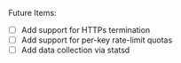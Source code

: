 Future Items:

- [ ] Add support for HTTPs termination
- [ ] Add support for per-key rate-limit quotas
- [ ] Add data collection via statsd